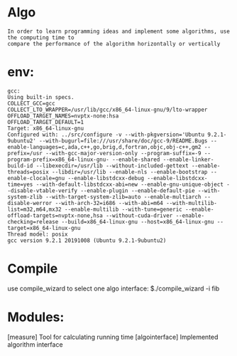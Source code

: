 # Algo
    In order to learn programming ideas and implement some algorithms, use the computing time to 
    compare the performance of the algorithm horizontally or vertically
# env:
    gcc:
    Using built-in specs.
    COLLECT_GCC=gcc
    COLLECT_LTO_WRAPPER=/usr/lib/gcc/x86_64-linux-gnu/9/lto-wrapper
    OFFLOAD_TARGET_NAMES=nvptx-none:hsa
    OFFLOAD_TARGET_DEFAULT=1
    Target: x86_64-linux-gnu
    Configured with: ../src/configure -v --with-pkgversion='Ubuntu 9.2.1-9ubuntu2' --with-bugurl=file:///usr/share/doc/gcc-9/README.Bugs --enable-languages=c,ada,c++,go,brig,d,fortran,objc,obj-c++,gm2 --prefix=/usr --with-gcc-major-version-only --program-suffix=-9 --program-prefix=x86_64-linux-gnu- --enable-shared --enable-linker-build-id --libexecdir=/usr/lib --without-included-gettext --enable-threads=posix --libdir=/usr/lib --enable-nls --enable-bootstrap --enable-clocale=gnu --enable-libstdcxx-debug --enable-libstdcxx-time=yes --with-default-libstdcxx-abi=new --enable-gnu-unique-object --disable-vtable-verify --enable-plugin --enable-default-pie --with-system-zlib --with-target-system-zlib=auto --enable-multiarch --disable-werror --with-arch-32=i686 --with-abi=m64 --with-multilib-list=m32,m64,mx32 --enable-multilib --with-tune=generic --enable-offload-targets=nvptx-none,hsa --without-cuda-driver --enable-checking=release --build=x86_64-linux-gnu --host=x86_64-linux-gnu --target=x86_64-linux-gnu
    Thread model: posix
    gcc version 9.2.1 20191008 (Ubuntu 9.2.1-9ubuntu2) 
# Compile
 use compile_wizard to select one algo interface:
 $./compile_wizard -i fib

# Modules:
 [measure]
    Tool for calculating running time
 [algointerface]
    Implemented algorithm interface

